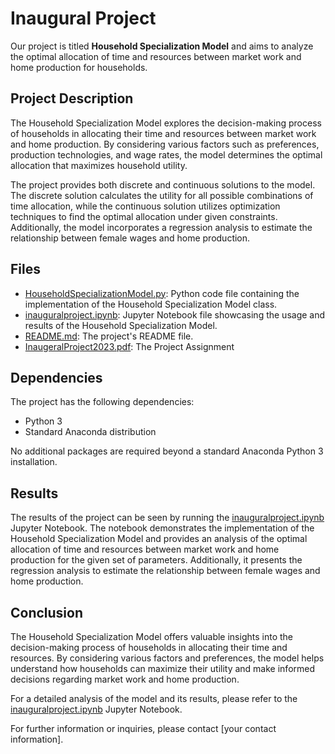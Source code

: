 # Inaugural Project

Our project is titled **Household Specialization Model** and aims to analyze the optimal allocation of time and resources between market work and home production for households.

## Project Description

The Household Specialization Model explores the decision-making process of households in allocating their time and resources between market work and home production. By considering various factors such as preferences, production technologies, and wage rates, the model determines the optimal allocation that maximizes household utility.

The project provides both discrete and continuous solutions to the model. The discrete solution calculates the utility for all possible combinations of time allocation, while the continuous solution utilizes optimization techniques to find the optimal allocation under given constraints. Additionally, the model incorporates a regression analysis to estimate the relationship between female wages and home production.

## Files

- [HouseholdSpecializationModel.py](HouseholdSpecializationModel.py): Python code file containing the implementation of the Household Specialization Model class.
- [inauguralproject.ipynb](inauguralproject.ipynb): Jupyter Notebook file showcasing the usage and results of the Household Specialization Model.
- [README.md](README.md): The project's README file.
- [InaugeralProject2023.pdf](InaugeralProject2023.pdf): The Project Assignment

## Dependencies

The project has the following dependencies:

- Python 3
- Standard Anaconda distribution

No additional packages are required beyond a standard Anaconda Python 3 installation.

## Results

The results of the project can be seen by running the [inauguralproject.ipynb](inauguralproject.ipynb) Jupyter Notebook. The notebook demonstrates the implementation of the Household Specialization Model and provides an analysis of the optimal allocation of time and resources between market work and home production for the given set of parameters. Additionally, it presents the regression analysis to estimate the relationship between female wages and home production.

## Conclusion

The Household Specialization Model offers valuable insights into the decision-making process of households in allocating their time and resources. By considering various factors and preferences, the model helps understand how households can maximize their utility and make informed decisions regarding market work and home production.

For a detailed analysis of the model and its results, please refer to the [inauguralproject.ipynb](inauguralproject.ipynb) Jupyter Notebook.

For further information or inquiries, please contact [your contact information].